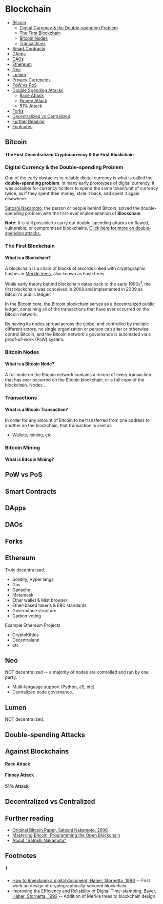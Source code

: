 # Blockchain

* [₿itcoin](#bitcoin)
  * [Digital Currency & the Double-spending Problem](#digital-currency-&-the-double-spending-problem)
  * [The First Blockchain](#the-first-blockchain)
  * [Bitcoin Nodes](#bitcoin-nodes)
  * [Transactions](#transactions)
* [Smart Contracts](#smart-contracts)
* [DApps](#dapps)
* [DAOs](#daos)
* [Ethereum](#ethereum)
* [Neo](#neo)
* [Lumen](#lumen)
* [Privacy Currencies](#privacy-currencies)
* [PoW vs PoS](#pow-vs-pos)
* [Double Spending Attacks](#double-spending-attacks)
  * [Race Attack](#race-attack)
  * [Finney Attack](#finney-attack)
  * [51% Attack](#51%-attack)
* [Forks](#forks)
* [Decentralized vs Centralized](#decentralized-vs-centralized)
* [Further Reading](#further-reading)
* [Footnotes](#footnotes)

## Bitcoin
#### The First Decentralized Cryptocurrency & the First Blockchain

### Digital Currency & the Double-spending Problem

One of the early obstacles to reliable digital currency is what is called the **double-spending problem**. In many early prototypes of digital currency, it was possible for currency holders to spend the same token/unit of currency twice, as if they spent their money, stole it back, and spent it again elsewhere.

[Satoshi Nakamoto](#satoshi-nakamoto), the person or people behind Bitcoin, solved the double-spending problem with the first-ever implementation of **Blockchain**.

**Note:** It is still possible to carry out double-spending attacks on flawed, vulnerable, or compromised blockchains. [Click here for more on double-spending attacks.](#double-spending-attacks-against-blockchains)

### The First Blockchain
#### What is a Blockchain?

A blockchain is a chain of blocks of records linked with cryptographic hashes in [Merkle trees](#merkle-trees), also known as hash trees.

While early theory behind blockchain dates back to the early 1990s[<sup>1</sup>](#footnotes), the first blockchain was conceived in 2008 and implemented in 2009 as Bitcoin's public ledger.

In the Bitcoin core, the Bitcoin blockchain serves as a decentralized public ledger, containing all of the transactions that have ever occurred on the Bitcoin network.

By having its nodes spread across the globe, and controlled by multiple different actors, no single organization or person can alter or otherwise control Bitcoin, and the Bitcoin network's governance is automated via a proof-of-work (PoW) system.

### Bitcoin Nodes
#### What is a Bitcoin Node?

A full node on the Bitcoin network contains a record of every transaction that has ever occurred on the Bitcoin blockchain, or a full copy of the blockchain. Nodes...
<!-- TODO add more here -->

### Transactions
#### What is a Bitcoin Transaction?

In order for any amount of Bitcoin to be transferred from one address to another on the blockchain, that transaction is sent as
<!-- TODO add more stuff here -->

- Wallets, mining, etc

### Bitcoin Mining
#### What is Bitcoin Mining?

## PoW vs PoS

## Smart Contracts

## DApps

## DAOs

## Forks


## Ethereum
Truly decentralized.

- Solidity, Vyper langs
- Gas
- Ganache
- Metamask
- Ether wallet & Mist browser
- Ether-based tokens & ERC standards
- Governance structure
- Carbon voting

Example Ethereum Projects

- CryptoKitties
- Decentraland
- etc

## Neo

NOT decentralized -- a majority of nodes are controlled and run by one party.

- Multi-language support (Python, JS, etc)
- Centralized node governance...

## Lumen

NOT decentralized.

## Double-spending Attacks
## Against Blockchains

#### Race Attack

#### Finney Attack

#### 51% Attack

## Decentralized vs Centralized

## Further reading

- [Original Bitcoin Paper, Satoshi Nakamoto, 2008](https://bitcoin.org/bitcoin.pdf)
- [Mastering Bitcoin: Programming the Open Blockchain](https://github.com/bitcoinbook/bitcoinbook)
- [About "Satoshi Nakamoto"](https://en.wikipedia.org/wiki/Satoshi_Nakamoto)

## Footnotes
##### 1
- [How to timestamp a digital document, Haber, Stornetta, 1990](https://link.springer.com/article/10.1007/BF00196791) -- First work on design of cryptographically-secured blockchain.
- [Improving the Efficiency and Reliability of Digital Time-stamping, Bayer, Haber, Stornetta, 1992](https://link.springer.com/chapter/10.1007/978-1-4613-9323-8_24) -- Addition of Merkle trees to blockchain design.
